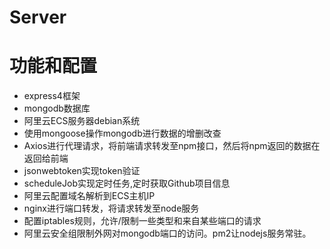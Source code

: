 # Server

# 功能和配置
- express4框架
- mongodb数据库
- 阿里云ECS服务器debian系统
- 使用mongoose操作mongodb进行数据的增删改查
- Axios进行代理请求，将前端请求转发至npm接口，然后将npm返回的数据在返回给前端
- jsonwebtoken实现token验证
- scheduleJob实现定时任务,定时获取Github项目信息
- 阿里云配置域名解析到ECS主机IP
- nginx进行端口转发，将请求转发至node服务
- 配置iptables规则，允许/限制一些类型和来自某些端口的请求
- 阿里云安全组限制外网对mongodb端口的访问。pm2让nodejs服务常驻。


